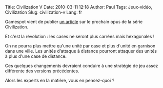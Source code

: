 Title: Civilization V
Date: 2010-03-11 12:18
Author: Paul
Tags: Jeux-vidéo, Civilization
Slug: civilization-v
Lang: fr

Gamespot vient de publier [un
article](http://gdc.gamespot.com/story/6253246/civilization-v-impressions-first-look?tag=latest-highlights;title;3)
sur le prochain opus de la série Civilization.  

Et c'est la révolution : les cases ne seront plus carrées mais
hexagonales !  

On ne pourra plus mettre qu'une unité par case et plus d'unité en
garnison dans une ville. Les unités d'attaque à distance pourront
attaquer des unités à plus d'une case de distance.  

Ces quelques changements devraient conduire à une stratégie de jeu assez
différente des versions précédentes.  

Alors les experts en la matière, vous en pensez-quoi ?

